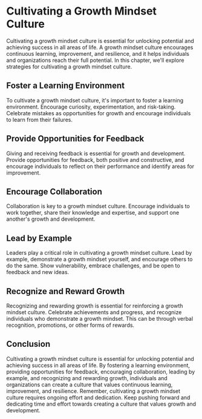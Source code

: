Cultivating a Growth Mindset Culture
===============================================

Cultivating a growth mindset culture is essential for unlocking potential and achieving success in all areas of life. A growth mindset culture encourages continuous learning, improvement, and resilience, and it helps individuals and organizations reach their full potential. In this chapter, we'll explore strategies for cultivating a growth mindset culture.

Foster a Learning Environment
-----------------------------

To cultivate a growth mindset culture, it's important to foster a learning environment. Encourage curiosity, experimentation, and risk-taking. Celebrate mistakes as opportunities for growth and encourage individuals to learn from their failures.

Provide Opportunities for Feedback
----------------------------------

Giving and receiving feedback is essential for growth and development. Provide opportunities for feedback, both positive and constructive, and encourage individuals to reflect on their performance and identify areas for improvement.

Encourage Collaboration
-----------------------

Collaboration is key to a growth mindset culture. Encourage individuals to work together, share their knowledge and expertise, and support one another's growth and development.

Lead by Example
---------------

Leaders play a critical role in cultivating a growth mindset culture. Lead by example, demonstrate a growth mindset yourself, and encourage others to do the same. Show vulnerability, embrace challenges, and be open to feedback and new ideas.

Recognize and Reward Growth
---------------------------

Recognizing and rewarding growth is essential for reinforcing a growth mindset culture. Celebrate achievements and progress, and recognize individuals who demonstrate a growth mindset. This can be through verbal recognition, promotions, or other forms of rewards.

Conclusion
----------

Cultivating a growth mindset culture is essential for unlocking potential and achieving success in all areas of life. By fostering a learning environment, providing opportunities for feedback, encouraging collaboration, leading by example, and recognizing and rewarding growth, individuals and organizations can create a culture that values continuous learning, improvement, and resilience. Remember, cultivating a growth mindset culture requires ongoing effort and dedication. Keep pushing forward and dedicating time and effort towards creating a culture that values growth and development.
